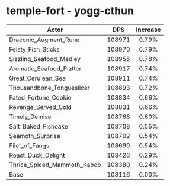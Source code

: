# temple-fort - yogg-cthun
| Actor | DPS | Increase |
|---|:---:|:---:|
|Draconic_Augment_Rune|108971|0.79%|
|Feisty_Fish_Sticks|108970|0.79%|
|Sizzling_Seafood_Medley|108955|0.78%|
|Aromatic_Seafood_Platter|108917|0.74%|
|Great_Cerulean_Sea|108911|0.74%|
|Thousandbone_Tongueslicer|108893|0.72%|
|Fated_Fortune_Cookie|108834|0.66%|
|Revenge_Served_Cold|108831|0.66%|
|Timely_Demise|108768|0.60%|
|Salt_Baked_Fishcake|108708|0.55%|
|Seamoth_Surprise|108702|0.54%|
|Filet_of_Fangs|108699|0.54%|
|Roast_Duck_Delight|108426|0.29%|
|Thrice_Spiced_Mammoth_Kabob|108380|0.24%|
|Base|108116|0.00%|
